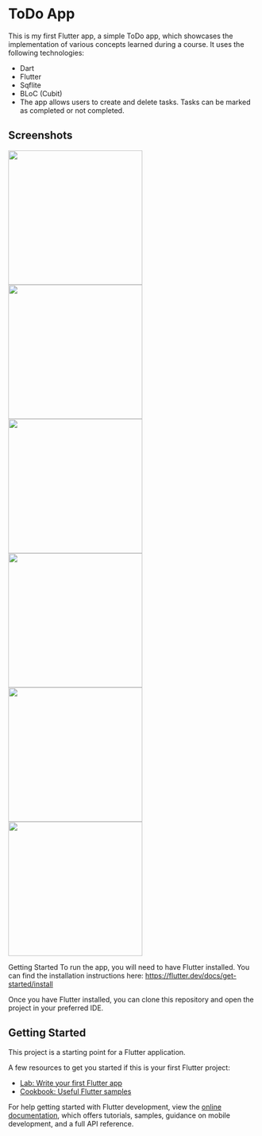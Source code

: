 # ToDo App
This is my first Flutter app, a simple ToDo app, which showcases the implementation of various concepts learned during a course. It uses the following technologies:

* Dart
* Flutter
* Sqflite
* BLoC (Cubit)
* The app allows users to create and delete tasks. Tasks can be marked as completed or not completed.

## Screenshots

<div style="display:flex;flex-wrap:wrap;">
    <img src="https://github.com/HeshamQutb/Flutter_ToDo_App/assets/81641524/4959b8bf-f204-4d5a-8349-03a16f874b05" width="270" />
    <img src="https://github.com/HeshamQutb/Flutter_ToDo_App/assets/81641524/e66f8262-0329-4b7c-af80-daa79f6b7640" width="270" />
    <img src="https://github.com/HeshamQutb/Flutter_ToDo_App/assets/81641524/a722dba0-bf52-467e-95e9-544195578302" width="270" />
</div>

<div style="display:flex;flex-wrap:wrap;">    
    <img src="https://github.com/HeshamQutb/Flutter_ToDo_App/assets/81641524/9f79c2ce-1f9d-4d35-9a35-fa153191ee50" width="270" />
    <img src="https://github.com/HeshamQutb/Flutter_ToDo_App/assets/81641524/daf6681b-6ad5-4d04-a7d0-ec1dcb469f26" width="270" />
    <img src="https://github.com/HeshamQutb/Flutter_ToDo_App/assets/81641524/2571511a-db68-4af5-a824-eb4ef7874711" width="270" />
</div>


Getting Started
To run the app, you will need to have Flutter installed. You can find the installation instructions here: https://flutter.dev/docs/get-started/install

Once you have Flutter installed, you can clone this repository and open the project in your preferred IDE.

## Getting Started

This project is a starting point for a Flutter application.

A few resources to get you started if this is your first Flutter project:

- [Lab: Write your first Flutter app](https://docs.flutter.dev/get-started/codelab)
- [Cookbook: Useful Flutter samples](https://docs.flutter.dev/cookbook)

For help getting started with Flutter development, view the
[online documentation](https://docs.flutter.dev/), which offers tutorials,
samples, guidance on mobile development, and a full API reference.
